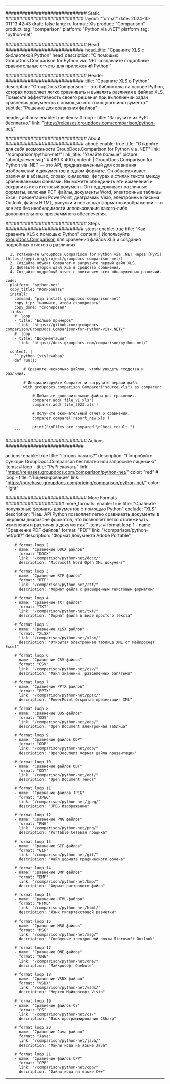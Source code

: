 
---
############################# Static ############################
layout: "format"
date:  2024-10-01T13:42:43
draft: false
lang: ru
format: Xls
product: "Comparison"
product_tag: "comparison"
platform: "Python via .NET"
platform_tag: "python-net"

############################# Head ############################
head_title: "Сравните XLS с библиотекой Python"
head_description: "С помощью GroupDocs.Comparison for Python via .NET создавайте подробные сравнительные отчеты для приложений Python."

############################# Header ############################
title: "Сравните XLS в Python" 
description: "GroupDocs.Comparison — это библиотека на основе Python, которая позволяет легко сравнивать и выявлять различия в файлах XLS. Повысьте эффективность своего решения при выполнении задач сравнения документов с помощью этого мощного инструмента."
subtitle: "Решение для сравнения файлов" 

header_actions:
  enable: true
  items:
    #  loop
    - title: "Загрузите из PyPi бесплатно."
      link: "https://releases.groupdocs.com/comparison/python-net/"
      
############################# About ############################
about:
    enable: true
    title: "Откройте для себя возможности GroupDocs.Comparison for Python via .NET"
    link: "/comparison/python-net/"
    link_title: "Узнайте больше"
    picture: "about_viewer.svg" # 480 X 400
    content: |
       GroupDocs.Comparison for Python via .NET — это API, предназначенный для сравнения изображений и документов в одном формате. Он обнаруживает различия в абзацах, словах, символах, фигурах и стилях текста между сравниваемыми файлами. Вы можете объединить эти изменения и сохранить их в итоговый документ. Он поддерживает различные форматы, включая PDF-файлы, документы Word, электронные таблицы Excel, презентации PowerPoint, диаграммы Visio, электронные письма Outlook, файлы HTML, рисунки и несколько форматов изображений — и все это без необходимости использования какого-либо дополнительного программного обеспечения.

############################# Steps ############################
steps:
    enable: true
    title: "Как сравнить XLS с помощью Python"
    content: |
      Используйте [GroupDocs.Comparison](https://products.groupdocs.com/comparison/python-net/) для сравнения файлов XLS и создания подробных отчетов о различиях.
      
      1. Установите GroupDocs.Comparison for Python via .NET через [PyPi](https://pypi.org/project/groupdocs-comparison-net/).
      2. Создайте объект Comparer и загрузите первый файл XLS.
      3. Добавьте второй файл XLS в средство сравнения.
      4. Создайте подробный отчет с описанием всех обнаруженных различий.
   
    code:
      platform: "python-net"
      copy_title: "Копировать"
      install:
        command: "pip install groupdocs-comparison-net"
        copy_tip: "нажмите, чтобы скопировать"
        copy_done: "скопировал"
      links:
        #  loop
        - title: "Больше примеров"
          link: "https://github.com/groupdocs-comparison/GroupDocs.Comparison-for-Python-via-.NET/"
        #  loop
        - title: "Документация"
          link: "https://docs.groupdocs.com/comparison/python-net/"
          
      content: |
        ```python {style=abap}
        def run():

            # Сравните несколько файлов, чтобы увидеть сходства и различия.

            # Инициализируйте Comparer и загрузите первый файл.
            with groupdocs.comparison.Comparer("source.xls") as comparer:

                # Добавьте дополнительные файлы для сравнения.
                comparer.add('file_v1.xls')
                comparer.add('file_2023.xls')

                # Получите окончательный отчет о сравнении.
                comparer.compare('report_new.xls')

                print("\nFiles are compared.\nCheck result.")
        ```            

############################# Actions ############################

actions:
  enable: true
  title: "Готовы начать?"
  description: "Попробуйте функции GroupDocs.Comparison бесплатно или запросите лицензию"
  items:
    #  loop
    - title: "PyPi скачать"
      link: "https://releases.groupdocs.com/comparison/python-net/"
      color: "red"
        #  loop
    - title: "Лицензирование"
      link: "https://purchase.groupdocs.com/pricing/comparison/python-net/"
      color: "light"


############################# More Formats #####################
more_formats:
    enable: true
    title: "Сравните популярные форматы документов с помощью Python"
    exclude: "XLS"
    description: "Наш API Python позволяет легко сравнивать документы в широком диапазоне форматов, что позволяет легко отслеживать изменения и различия в документах."
    items: 
        # format loop 1
        - name: "Сравнение PDF файлов"
          format: "PDF"
          link: "/comparison/python-net/pdf/"
          description: "Формат документа Adobe Portable"

        # format loop 2
        - name: "Сравнение DOCX файлов"
          format: "DOCX"
          link: "/comparison/python-net/docx/"
          description: "Microsoft Word Open XML документ"

        # format loop 3
        - name: "Сравнение RTF файлов"
          format: "RTF"
          link: "/comparison/python-net/rtf/"
          description: "Формат файла с расширенным текстовым форматом"

        # format loop 4
        - name: "Сравнение TXT файлов"
          format: "TXT"
          link: "/comparison/python-net/txt/"
          description: "Формат файла в виде простого текста"

        # format loop 5
        - name: "Сравнение XLSX файлов"
          format: "XLSX"
          link: "/comparison/python-net/xlsx/"
          description: "Открытая электронная таблица XML от Майкрософт Excel"

        # format loop 6
        - name: "Сравнение CSV-файлов"
          format: "CSV"
          link: "/comparison/python-net/csv/"
          description: "Файл значений, разделенных запятыми"

        # format loop 7
        - name: "Сравнение PPTX файлов"
          format: "PPTX"
          link: "/comparison/python-net/pptx/"
          description: "PowerPoint Открытая презентация XML"

        # format loop 8
        - name: "Сравнение ODS файлов"
          format: "ODS"
          link: "/comparison/python-net/ods/"
          description: "Open Document Электронная таблица"

        # format loop 9
        - name: "Сравнение файлов ODP"
          format: "ODP"
          link: "/comparison/python-net/odp/"
          description: "OpenDocument Формат файла презентации"

        # format loop 10
        - name: "Сравнение файлов ODT"
          format: "ODT"
          link: "/comparison/python-net/odt/"
          description: "Open Document Текст"

        # format loop 11
        - name: "Сравнение файлов JPEG"
          format: "JPEG"
          link: "/comparison/python-net/jpeg/"
          description: "JPEG Изображение"

        # format loop 12
        - name: "Сравнение PNG файлов"
          format: "PNG"
          link: "/comparison/python-net/png/"
          description: "Portable Сетевая графика"

        # format loop 13
        - name: "Сравнение GIF файлов"
          format: "GIF"
          link: "/comparison/python-net/gif/"
          description: "Файл формата графического обмена"

        # format loop 14
        - name: "Сравнение BMP файлов"
          format: "BMP"
          link: "/comparison/python-net/bmp/"
          description: "Формат растрового файла"

        # format loop 15
        - name: "Сравнение HTML-файлов"
          format: "HTML"
          link: "/comparison/python-net/html/"
          description: "Язык гипертекстовой разметки"

        # format loop 16
        - name: "Сравнение MSG файлов"
          format: "MSG"
          link: "/comparison/python-net/msg/"
          description: "Сообщение электронной почты Microsoft Outlook"

        # format loop 17
        - name: "Сравнение ONE файлов"
          format: "ONE"
          link: "/comparison/python-net/one/"
          description: "Майкрософт OneNote"

        # format loop 18
        - name: "Сравнение VSDX файлов"
          format: "VSDX"
          link: "/comparison/python-net/vsdx/"
          description: "Чертеж Майкрософт Visio"

        # format loop 19
        - name: "Сравнение файлов CS"
          format: "CS"
          link: "/comparison/python-net/cs/"
          description: "Язык программирования CSharp"

        # format loop 20
        - name: "Сравнение Java файлов"
          format: "Java"
          link: "/comparison/python-net/java/"
          description: "Файлы кода на языке Java"
          
        # format loop 21
        - name: "Сравнение файлов CPP"
          format: "CPP"
          link: "/comparison/python-net/cpp/"
          description: "Файлы кода на языке C++"
---